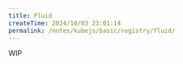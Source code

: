 ```yaml
---
title: Fluid
createTime: 2024/10/03 23:01:14
permalink: /notes/kubejs/basic/registry/fluid/
---
```


WIP

